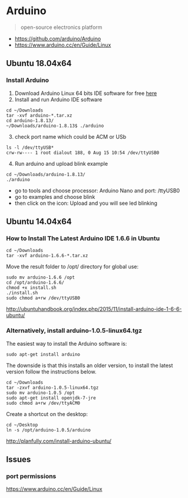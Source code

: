 # Arduino 
> open-source electronics platform

* https://github.com/arduino/Arduino
* https://www.arduino.cc/en/Guide/Linux

## Ubuntu 18.04x64
### Install Arduino 
1. Download Arduino Linux 64 bits IDE software for free [here](https://www.arduino.cc/en/Main/Software)
2. Install and run Arduino IDE software 
```
cd ~/Downloads
tar -xvf arduino-*.tar.xz
cd arduino-1.8.13/
~/Downloads/arduino-1.8.13$ ./arduino
```
3. check port name which could be ACM or USb

```
ls -l /dev/ttyUSB*
crw-rw---- 1 root dialout 188, 0 Aug 15 10:54 /dev/ttyUSB0
```
4. Run  arduino and upload blink example 
```
cd ~/Downloads/arduino-1.8.13/
./arduino
```
* go to tools and choose processor: Arduino Nano and port: /ttyUSB0
* go to examples and choose blink
* then click on the icon: Upload and you will see led blinking


## Ubuntu 14.04x64
### How to Install The Latest Arduino IDE 1.6.6 in Ubuntu

```
cd ~/Downloads
tar -xvf arduino-1.6.6-*.tar.xz
```
Move the result folder to /opt/ directory for global use:

```
sudo mv arduino-1.6.6 /opt
cd /opt/arduino-1.6.6/
chmod +x install.sh
./install.sh
sudo chmod a+rw /dev/ttyUSB0
```

http://ubuntuhandbook.org/index.php/2015/11/install-arduino-ide-1-6-6-ubuntu/



### Alternatively, install arduino-1.0.5-linux64.tgz
The easiest way to install the Arduino software is:

```
sudo apt-get install arduino
```

The downside is that this installs an older version, to install the latest
version follow the instructions below.
```
cd ~/Downloads
tar -zxvf arduino-1.0.5-linux64.tgz
sudo mv arduino-1.0.5 /opt
sudo apt-get install openjdk-7-jre
sudo chmod a+rw /dev/ttyACM0
```
Create a shortcut on the desktop:
```
cd ~/Desktop
ln -s /opt/arduino-1.0.5/arduino
```

http://planfully.com/install-arduino-ubuntu/


## Issues

### port permissions 
https://www.arduino.cc/en/Guide/Linux

